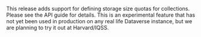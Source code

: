 This release adds support for defining storage size quotas for collections. Please see the API guide for details. This is an experimental feature that has not yet been used in production on any real life Dataverse instance, but we are planning to try it out at Harvard/IQSS.

